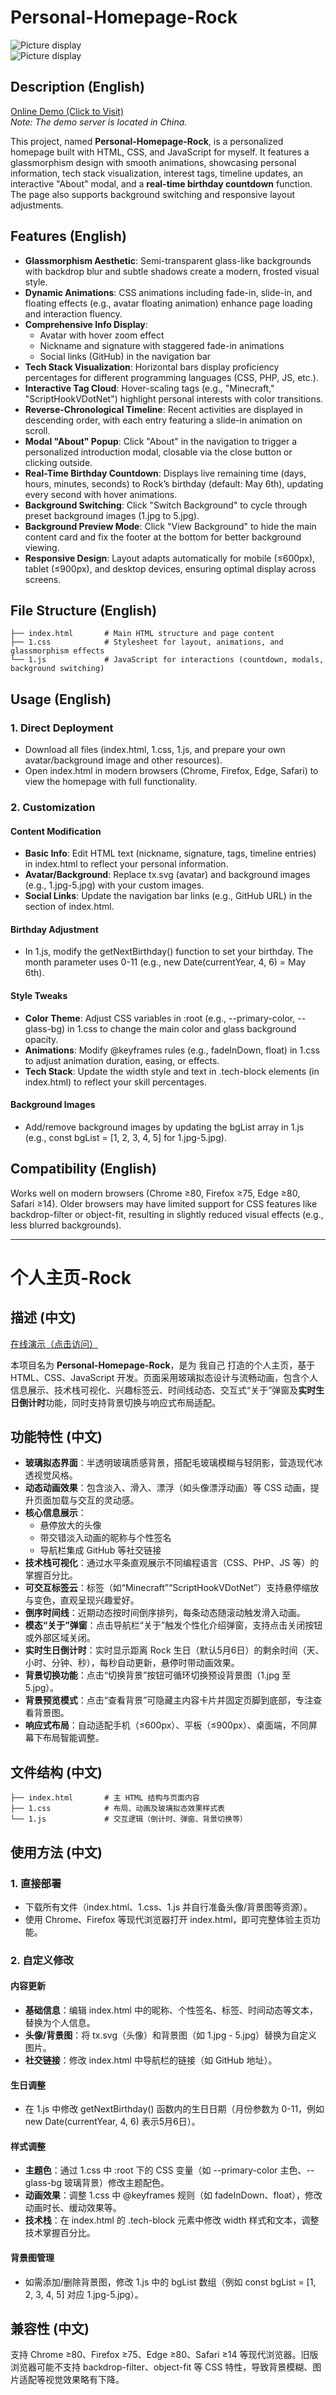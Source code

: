 
# Personal-Homepage-Rock  

![Picture display](https://github.com/add-qwq/Personal-Homepage-Rock/raw/main/Personal-Homepage-Rock.png?raw=true)  
![Picture display](https://github.com/add-qwq/Personal-Homepage-Rock/raw/main/Personal-Homepage-Rock2.png?raw=true)  

## Description (English)  
[Online Demo (Click to Visit)](https://www.rockaz.top/rockaz/)  
*Note: The demo server is located in China.*  

This project, named **Personal-Homepage-Rock**, is a personalized homepage built with HTML, CSS, and JavaScript for myself. It features a glassmorphism design with smooth animations, showcasing personal information, tech stack visualization, interest tags, timeline updates, an interactive "About" modal, and a **real-time birthday countdown** function. The page also supports background switching and responsive layout adjustments.  


## Features (English)  
- **Glassmorphism Aesthetic**: Semi-transparent glass-like backgrounds with backdrop blur and subtle shadows create a modern, frosted visual style.  
- **Dynamic Animations**: CSS animations including fade-in, slide-in, and floating effects (e.g., avatar floating animation) enhance page loading and interaction fluency.  
- **Comprehensive Info Display**:  
  - Avatar with hover zoom effect  
  - Nickname and signature with staggered fade-in animations  
  - Social links (GitHub) in the navigation bar  
- **Tech Stack Visualization**: Horizontal bars display proficiency percentages for different programming languages (CSS, PHP, JS, etc.).  
- **Interactive Tag Cloud**: Hover-scaling tags (e.g., "Minecraft," "ScriptHookVDotNet") highlight personal interests with color transitions.  
- **Reverse-Chronological Timeline**: Recent activities are displayed in descending order, with each entry featuring a slide-in animation on scroll.  
- **Modal "About" Popup**: Click "About" in the navigation to trigger a personalized introduction modal, closable via the close button or clicking outside.  
- **Real-Time Birthday Countdown**: Displays live remaining time (days, hours, minutes, seconds) to Rock’s birthday (default: May 6th), updating every second with hover animations.  
- **Background Switching**: Click "Switch Background" to cycle through preset background images (1.jpg to 5.jpg).  
- **Background Preview Mode**: Click "View Background" to hide the main content card and fix the footer at the bottom for better background viewing.  
- **Responsive Design**: Layout adapts automatically for mobile (≤600px), tablet (≤900px), and desktop devices, ensuring optimal display across screens.  


## File Structure (English)  
```  
├── index.html       # Main HTML structure and page content  
├── 1.css            # Stylesheet for layout, animations, and glassmorphism effects  
└── 1.js             # JavaScript for interactions (countdown, modals, background switching)  
```  


## Usage (English)  
### 1. Direct Deployment  
- Download all files (index.html, 1.css, 1.js, and prepare your own avatar/background image and other resources).  
- Open index.html in modern browsers (Chrome, Firefox, Edge, Safari) to view the homepage with full functionality.  


### 2. Customization  
#### **Content Modification**  
- **Basic Info**: Edit HTML text (nickname, signature, tags, timeline entries) in index.html to reflect your personal information.  
- **Avatar/Background**: Replace tx.svg (avatar) and background images (e.g., 1.jpg-5.jpg) with your custom images.  
- **Social Links**: Update the navigation bar links (e.g., GitHub URL) in the <nav> section of index.html.  

#### **Birthday Adjustment**  
- In 1.js, modify the getNextBirthday() function to set your birthday. The month parameter uses 0-11 (e.g., new Date(currentYear, 4, 6) = May 6th).  

#### **Style Tweaks**  
- **Color Theme**: Adjust CSS variables in :root (e.g., --primary-color, --glass-bg) in 1.css to change the main color and glass background opacity.  
- **Animations**: Modify @keyframes rules (e.g., fadeInDown, float) in 1.css to adjust animation duration, easing, or effects.  
- **Tech Stack**: Update the width style and text in .tech-block elements (in index.html) to reflect your skill percentages.  

#### **Background Images**  
- Add/remove background images by updating the bgList array in 1.js (e.g., const bgList = [1, 2, 3, 4, 5] for 1.jpg-5.jpg).  


## Compatibility (English)  
Works well on modern browsers (Chrome ≥80, Firefox ≥75, Edge ≥80, Safari ≥14). Older browsers may have limited support for CSS features like backdrop-filter or object-fit, resulting in slightly reduced visual effects (e.g., less blurred backgrounds).  


---


# 个人主页-Rock  


## 描述 (中文)  
[在线演示（点击访问）](https://www.rockaz.top/rockaz/)  

本项目名为 **Personal-Homepage-Rock**，是为 我自己 打造的个人主页，基于 HTML、CSS、JavaScript 开发。页面采用玻璃拟态设计与流畅动画，包含个人信息展示、技术栈可视化、兴趣标签云、时间线动态、交互式“关于”弹窗及**实时生日倒计时**功能，同时支持背景切换与响应式布局适配。  


## 功能特性 (中文)  
- **玻璃拟态界面**：半透明玻璃质感背景，搭配毛玻璃模糊与轻阴影，营造现代冰透视觉风格。  
- **动态动画效果**：包含淡入、滑入、漂浮（如头像漂浮动画）等 CSS 动画，提升页面加载与交互的灵动感。  
- **核心信息展示**：  
  - 悬停放大的头像  
  - 带交错淡入动画的昵称与个性签名  
  - 导航栏集成 GitHub 等社交链接  
- **技术栈可视化**：通过水平条直观展示不同编程语言（CSS、PHP、JS 等）的掌握百分比。  
- **可交互标签云**：标签（如“Minecraft”“ScriptHookVDotNet”）支持悬停缩放与变色，直观呈现兴趣爱好。  
- **倒序时间线**：近期动态按时间倒序排列，每条动态随滚动触发滑入动画。  
- **模态“关于”弹窗**：点击导航栏“关于”触发个性化介绍弹窗，支持点击关闭按钮或外部区域关闭。  
- **实时生日倒计时**：实时显示距离 Rock 生日（默认5月6日）的剩余时间（天、小时、分钟、秒），每秒自动更新，悬停时带动画效果。  
- **背景切换功能**：点击“切换背景”按钮可循环切换预设背景图（1.jpg 至 5.jpg）。  
- **背景预览模式**：点击“查看背景”可隐藏主内容卡片并固定页脚到底部，专注查看背景图。  
- **响应式布局**：自动适配手机（≤600px）、平板（≤900px）、桌面端，不同屏幕下布局智能调整。  


## 文件结构 (中文)  
```  
├── index.html       # 主 HTML 结构与页面内容  
├── 1.css            # 布局、动画及玻璃拟态效果样式表  
└── 1.js             # 交互逻辑（倒计时、弹窗、背景切换等）  
```  


## 使用方法 (中文)  
### 1. 直接部署  
- 下载所有文件（index.html、1.css、1.js 并自行准备头像/背景图等资源）。  
- 使用 Chrome、Firefox 等现代浏览器打开 index.html，即可完整体验主页功能。  


### 2. 自定义修改  
#### **内容更新**  
- **基础信息**：编辑 index.html 中的昵称、个性签名、标签、时间动态等文本，替换为个人信息。  
- **头像/背景图**：将 tx.svg（头像）和背景图（如 1.jpg - 5.jpg）替换为自定义图片。  
- **社交链接**：修改 index.html 中导航栏的链接（如 GitHub 地址）。  

#### **生日调整**  
- 在 1.js 中修改 getNextBirthday() 函数内的生日日期（月份参数为 0-11，例如 new Date(currentYear, 4, 6) 表示5月6日）。  

#### **样式调整**  
- **主题色**：通过 1.css 中 :root 下的 CSS 变量（如 --primary-color 主色、--glass-bg 玻璃背景）修改主题配色。  
- **动画效果**：调整 1.css 中 @keyframes 规则（如 fadeInDown、float），修改动画时长、缓动效果等。  
- **技术栈**：在 index.html 的 .tech-block 元素中修改 width 样式和文本，调整技术掌握百分比。  

#### **背景图管理**  
- 如需添加/删除背景图，修改 1.js 中的 bgList 数组（例如 const bgList = [1, 2, 3, 4, 5] 对应 1.jpg-5.jpg）。  


## 兼容性 (中文)  
支持 Chrome ≥80、Firefox ≥75、Edge ≥80、Safari ≥14 等现代浏览器。旧版浏览器可能不支持 backdrop-filter、object-fit 等 CSS 特性，导致背景模糊、图片适配等视觉效果略有下降。
